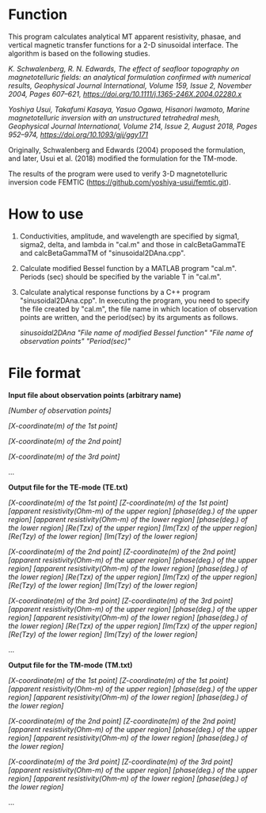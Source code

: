 # Function
This program calculates analytical MT apparent resistivity, phasae, and vertical magnetic transfer functions for a 2-D sinusoidal interface.
The algorithm is based on the following studies.

*K. Schwalenberg, R. N. Edwards, The effect of seafloor topography on magnetotelluric fields: an analytical formulation confirmed with numerical results, Geophysical Journal International, Volume 159, Issue 2, November 2004, Pages 607–621, https://doi.org/10.1111/j.1365-246X.2004.02280.x*

*Yoshiya Usui, Takafumi Kasaya, Yasuo Ogawa, Hisanori Iwamoto, Marine magnetotelluric inversion with an unstructured tetrahedral mesh, Geophysical Journal International, Volume 214, Issue 2, August 2018, Pages 952–974, https://doi.org/10.1093/gji/ggy171*

Originally, Schwalenberg and Edwards (2004) proposed the formulation, and later, Usui et al. (2018) modified the formulation for the TM-mode.

The results of the program were used to verify 3-D magnetotelluric inversion code FEMTIC (https://github.com/yoshiya-usui/femtic.git).

# How to use
1) Conductivities, amplitude, and wavelength are specified by sigma1, sigma2, delta, and lambda in "cal.m" and those in calcBetaGammaTE and calcBetaGammaTM of "sinusoidal2DAna.cpp".
2) Calculate modified Bessel function by a MATLAB program "cal.m". Periods (sec) should be specified by the variable T in "cal.m".
3) Calculate analytical response functions by a C++ program "sinusoidal2DAna.cpp". In executing the program, you need to specify the file created by "cal.m", the file name in which location of observation points are written, and the period(sec) by its arguments as follows.

   *sinusoidal2DAna  "File name of modified Bessel function" "File name of observation points" "Period(sec)"*

# File format
  **Input file about observation points (arbitrary name)**

  *[Number of observation points]*

  *[X-coordinate(m) of the 1st point]*

  *[X-coordinate(m) of the 2nd point]*

  *[X-coordinate(m) of the 3rd point]*

  ...
  
  **Output file for the TE-mode (TE.txt)**
  
  *[X-coordinate(m) of the 1st point] [Z-coordinate(m) of the 1st point] [apparent resistivity(Ohm-m) of the upper region] [phase(deg.) of the upper region] [apparent resistivity(Ohm-m) of the lower region] [phase(deg.) of the lower region] [Re(Tzx) of the upper region] [Im(Tzx) of the upper region] [Re(Tzy) of the lower region] [Im(Tzy) of the lower region]*
  
  *[X-coordinate(m) of the 2nd point] [Z-coordinate(m) of the 2nd point] [apparent resistivity(Ohm-m) of the upper region] [phase(deg.) of the upper region] [apparent resistivity(Ohm-m) of the lower region] [phase(deg.) of the lower region] [Re(Tzx) of the upper region] [Im(Tzx) of the upper region] [Re(Tzy) of the lower region] [Im(Tzy) of the lower region]*
  
  *[X-coordinate(m) of the 3rd point] [Z-coordinate(m) of the 3rd point] [apparent resistivity(Ohm-m) of the upper region] [phase(deg.) of the upper region] [apparent resistivity(Ohm-m) of the lower region] [phase(deg.) of the lower region] [Re(Tzx) of the upper region] [Im(Tzx) of the upper region] [Re(Tzy) of the lower region] [Im(Tzy) of the lower region]*
  
  ...
    
  **Output file for the TM-mode (TM.txt)**
  
  *[X-coordinate(m) of the 1st point] [Z-coordinate(m) of the 1st point] [apparent resistivity(Ohm-m) of the upper region] [phase(deg.) of the upper region] [apparent resistivity(Ohm-m) of the lower region] [phase(deg.) of the lower region]*
  
  *[X-coordinate(m) of the 2nd point] [Z-coordinate(m) of the 2nd point] [apparent resistivity(Ohm-m) of the upper region] [phase(deg.) of the upper region] [apparent resistivity(Ohm-m) of the lower region] [phase(deg.) of the lower region]*
  
  *[X-coordinate(m) of the 3rd point] [Z-coordinate(m) of the 3rd point] [apparent resistivity(Ohm-m) of the upper region] [phase(deg.) of the upper region] [apparent resistivity(Ohm-m) of the lower region] [phase(deg.) of the lower region]*
 
  ...
  
